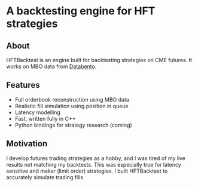 # A backtesting engine for HFT strategies

## About
HFTBacktest is an engine built for backtesting strategies on CME futures. It works on MBO data from [Databento](https://databento.com).

## Features 
- Full orderbook reconstruction using MBO data
- Realistic fill simulation using position in queue
- Latency modelling
- Fast, written fully in C++
- Python bindings for strategy research (coming) 

## Motivation 
I develop futures trading strategies as a hobby, and I was tired of my live results not matching my backtests. This was especially true for latency sensitive and maker (limit order) strategies. I built HFTBacktest to accurately simulate trading fills
